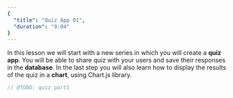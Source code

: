 ```yaml
---
{
  "title": "Quiz App 01",
  "duration": "9:04"
}
---
```

In this lesson we will start with a new series in which you will create a **quiz app**. You will be able to share quiz with your users and save their responses in the **database**. In the last step you will also learn how to display the results of the quiz in a **chart**, using Chart.js library.

```js
// @TODO: quiz part1
```
